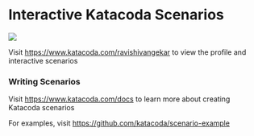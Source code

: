 # Interactive Katacoda Scenarios

[![](http://shields.katacoda.com/katacoda/ravishivangekar/count.svg)](https://www.katacoda.com/ravishivangekar "Get your profile on Katacoda.com")

Visit https://www.katacoda.com/ravishivangekar to view the profile and interactive scenarios

### Writing Scenarios
Visit https://www.katacoda.com/docs to learn more about creating Katacoda scenarios

For examples, visit https://github.com/katacoda/scenario-example

